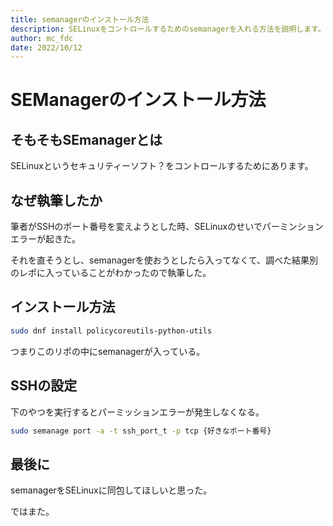 ```yaml
---
title: semanagerのインストール方法
description: SELinuxをコントロールするためのsemanagerを入れる方法を説明します。
author: mc_fdc
date: 2022/10/12
---
```


# SEManagerのインストール方法

## そもそもSEmanagerとは

SELinuxというセキュリティーソフト？をコントロールするためにあります。

## なぜ執筆したか

筆者がSSHのポート番号を変えようとした時、SELinuxのせいでパーミンションエラーが起きた。

それを直そうとし、semanagerを使おうとしたら入ってなくて、調べた結果別のレポに入っていることがわかったので執筆した。

## インストール方法

```sh
sudo dnf install policycoreutils-python-utils
```

つまりこのリポの中にsemanagerが入っている。

## SSHの設定

下のやつを実行するとパーミッションエラーが発生しなくなる。

```sh
sudo semanage port -a -t ssh_port_t -p tcp {好きなポート番号}
```

## 最後に

semanagerをSELinuxに同包してほしいと思った。

ではまた。
